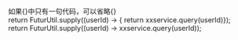 

如果{}中只有一句代码，可以省略{}  
return FuturUtil.supply((userId) -> { return xxservice.query(userId)});  
return FuturUtil.supply((userId) -> xxservice.query(userId));
